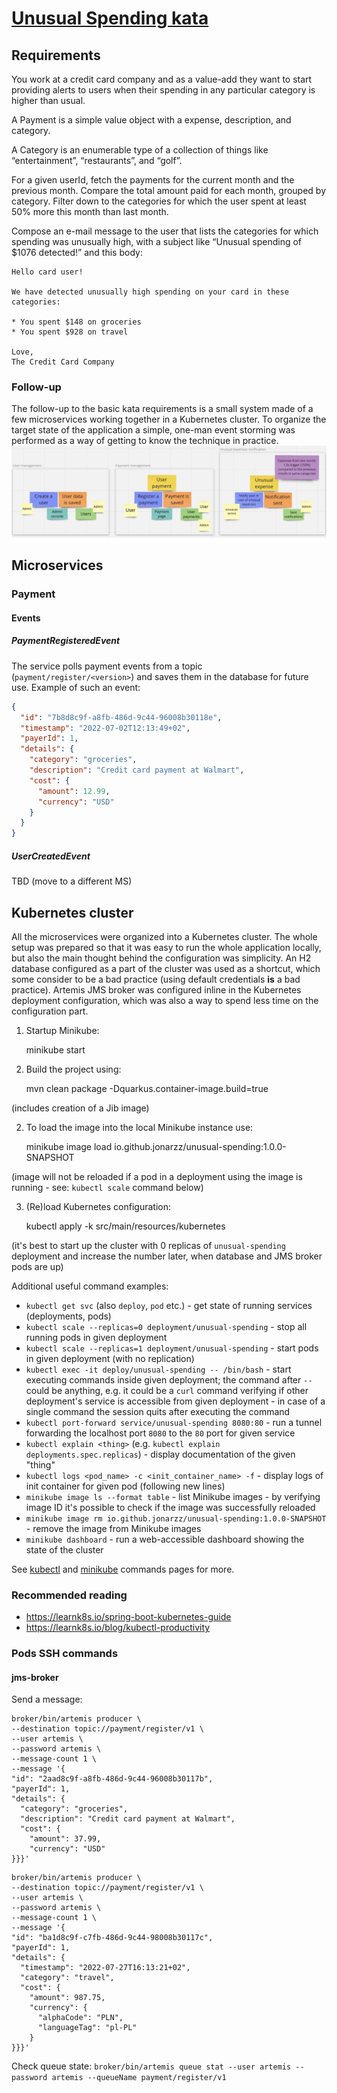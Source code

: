 # [Unusual Spending kata](https://kata-log.rocks/unusual-spending-kata)
## Requirements
You work at a credit card company and as a value-add they want to start providing alerts to users when their spending in any particular category is higher than usual.

A Payment is a simple value object with a expense, description, and category.

A Category is an enumerable type of a collection of things like 
“entertainment”, “restaurants”, and “golf”.

For a given userId, fetch the payments for the current month and the previous month.
Compare the total amount paid for each month, grouped by category. 
Filter down to the categories for which the user spent at least 50% more 
this month than last month.

Compose an e-mail message to the user that lists the categories 
for which spending was unusually high, with a subject like 
“Unusual spending of $1076 detected!” and this body:

    Hello card user!

    We have detected unusually high spending on your card in these categories:

    * You spent $148 on groceries
    * You spent $928 on travel

    Love,
    The Credit Card Company

### Follow-up
The follow-up to the basic kata requirements is a small system made of a few microservices 
working together in a Kubernetes cluster. To organize the target state of the application
a simple, one-man event storming was performed as a way of getting to know the technique in practice.
![Event storming result](event-storming.png)

## Microservices
### Payment
#### Events
##### PaymentRegisteredEvent
The service polls payment events from a topic (`payment/register/<version>`) and saves them in the database for future use.
Example of such an event:
```json
{
  "id": "7b8d8c9f-a8fb-486d-9c44-96008b30118e",
  "timestamp": "2022-07-02T12:13:49+02",
  "payerId": 1,
  "details": {
    "category": "groceries",
    "description": "Credit card payment at Walmart",
    "cost": {
      "amount": 12.99,
      "currency": "USD"
    }
  }
}
```

##### UserCreatedEvent
TBD (move to a different MS)

## Kubernetes cluster
All the microservices were organized into a Kubernetes cluster.
The whole setup was prepared so that it was easy to run the whole application
locally, but also the main thought behind the configuration was simplicity.
An H2 database configured as a part of the cluster was used as a shortcut,
which some consider to be a bad practice (using default credentials **is** a bad practice).
Artemis JMS broker was configured inline in the Kubernetes deployment configuration,
which was also a way to spend less time on the configuration part.

1. Startup Minikube:


    minikube start

2. Build the project using:


    mvn clean package -Dquarkus.container-image.build=true

(includes creation of a Jib image)

2. To load the image into the local Minikube instance use:


    minikube image load io.github.jonarzz/unusual-spending:1.0.0-SNAPSHOT

(image will not be reloaded if a pod in a deployment using the image is running - see: `kubectl scale` command below)

3. (Re)load Kubernetes configuration:


    kubectl apply -k src/main/resources/kubernetes

(it's best to start up the cluster with 0 replicas of `unusual-spending` deployment
and increase the number later, when database and JMS broker pods are up)

Additional useful command examples:
- `kubectl get svc` (also `deploy`, `pod` etc.) - get state of running services (deployments, pods)
- `kubectl scale --replicas=0 deployment/unusual-spending` - stop all running pods in given deployment
- `kubectl scale --replicas=1 deployment/unusual-spending` - start pods in given deployment (with no replication) 
- `kubectl exec -it deploy/unusual-spending -- /bin/bash` - start executing commands inside given deployment;
the command after `--` could be anything, e.g. it could be a `curl` command verifying if other deployment's service 
is accessible from given deployment - in case of a single command the session quits after executing the command
- `kubectl port-forward service/unusual-spending 8080:80` - run a tunnel forwarding the localhost port `8080` to the `80` port 
for given service 
- `kubectl explain <thing>` (e.g. `kubectl explain deployments.spec.replicas`) - display documentation of the given "thing"
- `kubectl logs <pod_name> -c <init_container_name> -f` - display logs of init container for given pod (following new lines)
- `minikube image ls --format table` - list Minikube images - by verifying image ID it's possible to check if the image was successfully reloaded 
- `minikube image rm io.github.jonarzz/unusual-spending:1.0.0-SNAPSHOT` - remove the image from Minikube images
- `minikube dashboard` - run a web-accessible dashboard showing the state of the cluster

See [kubectl](https://kubernetes.io/docs/reference/generated/kubectl/kubectl-commands) 
and [minikube](https://minikube.sigs.k8s.io/docs/commands/) commands pages for more.

### Recommended reading
- https://learnk8s.io/spring-boot-kubernetes-guide
- https://learnk8s.io/blog/kubectl-productivity

### Pods SSH commands
#### jms-broker

Send a message:
```shell
broker/bin/artemis producer \
--destination topic://payment/register/v1 \
--user artemis \
--password artemis \
--message-count 1 \
--message '{
"id": "2aad8c9f-a8fb-486d-9c44-96008b30117b",
"payerId": 1,
"details": {
  "category": "groceries",
  "description": "Credit card payment at Walmart",
  "cost": {
    "amount": 37.99,
    "currency": "USD"
}}}'
```

```shell
broker/bin/artemis producer \
--destination topic://payment/register/v1 \
--user artemis \
--password artemis \
--message-count 1 \
--message '{
"id": "ba1d8c9f-c7fb-486d-9c44-98008b30117c",
"payerId": 1,
"details": {
  "timestamp": "2022-07-27T16:13:21+02",
  "category": "travel",
  "cost": {
    "amount": 987.75,
    "currency": {
      "alphaCode": "PLN",
      "languageTag": "pl-PL"
    }
}}}'
```

Check queue state:
`broker/bin/artemis queue stat --user artemis --password artemis --queueName payment/register/v1`
